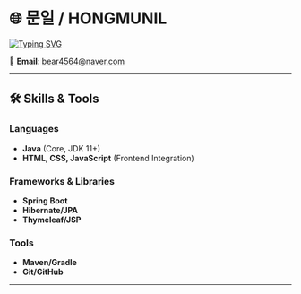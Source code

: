 # 🌐 문일 / HONGMUNIL
[![Typing SVG](https://readme-typing-svg.herokuapp.com/?lines=i+like+home...;Counting+sheep...;Goodnight!;💤💤💤&font=Fira+Code&center=true&vCenter=true&width=600&height=70&pause=1000&color=F70000&background=000000FF&size=28)](https://github.com/your-username)


📧 **Email**: [bear4564@naver.com](mailto:bear4564@naver.com)

---

## 🛠 Skills & Tools
### Languages
- **Java** (Core, JDK 11+)
- **HTML, CSS, JavaScript** (Frontend Integration)

### Frameworks & Libraries
- **Spring Boot**
- **Hibernate/JPA**
- **Thymeleaf/JSP**

### Tools
- **Maven/Gradle**
- **Git/GitHub**

---


